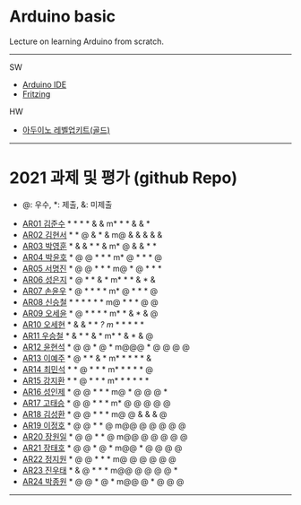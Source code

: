 # Arduino basic
Lecture on learning Arduino from scratch.


---

SW

- [Arduino IDE](https://www.arduino.cc/)
- [Fritzing](http://fritzing.org/download/)

HW

- [아두이노 레벨업키트(골드)](https://www.devicemart.co.kr/goods/view?no=12170416)

---

# 2021 과제 및 평가 (github Repo)
* @: 우수, *: 제출, &: 미제출

- [AR01 김준수](https://github.com/96wnstn/AR01) * * * * & & m* * * & & *
- [AR02 김현서](https://github.com/HyunSeo0928/ar02) * * @ & * & m@ & & & & &
- [AR03 박영훈](https://github.com/hunypark/ar03) * & & * * & m* @ & & * *
- [AR04 박윤호](https://github.com/yoonho0624/ar04) * @ @ * * * m* @ * * * @
- [AR05 서명진](https://github.com/smj3343/ar05) * @ @ * * * m@ * @ * * *
- [AR06 성은지](https://github.com/eun-jiii/ar06) * @ * * & * m* * * & * &
- [AR07 손윤우](https://github.com/yunuu/AR07) * @ * * * * m* @ * * * @
- [AR08 신승철](https://github.com/kdkh96/AR08) * * * * * * m@ * * * @ @
- [AR09 오세윤](https://github.com/chilledlife/ar09) * @ * * * * m* * & * & @
- [AR10 오세현](https://github.com/Ohsaehyeon/AR10) * & & * * *? m* * * * * *
- [AR11 우승철](https://github.com/woo-seung-cheol/ar11) * & * * & * m* * & * & @
- [AR12 윤현석](https://github.com/yhs11116/AR12) * @ @ * @ * m@@@ * @ @ @ @
- [AR13 이예주](https://github.com/JJangyeJJangju/ar13) * @ * * & * m* * * * * &
- [AR14 최민석](https://github.com/cmsinje/AR14) * * @ * * * m* * * * * @
- [AR15 강지환](https://github.com/qkqh9635/ar15) * * @ * * * m* * * * * *
- [AR16 성인제](https://github.com/nsa32300/ar16) * @ @ * * * m@ * @ @ @ *
- [AR17 고태승](https://github.com/xotmddlsp2/AR17/) * @ @ * * * m* @ @ @ @ @
- [AR18 김성환](https://github.com/Seong-Hwan99/AR-18) * @ @ * * * m@ @ & & & @
- [AR19 이정호](https://github.com/LOLMGs/AR19) * @ @ * * @ m@@ @ @ @ @ @
- [AR20 장원일](https://github.com/jangeleven/AR20) * @ @ * * @ m@@ @ @ @ @ @
- [AR21 장태호](https://github.com/HINEET/AR21) * @ @ * @ * m@@ * @ @ @ @
- [AR22 정지원](https://github.com/lalalalalra/AR22) * @ @ * * * m@ @ @ @ @ @
- [AR23 진우태](https://github.com/Wjkdj/AR23) * & @ * * * m@@ @ @ @ @ *
- [AR24 박종원](https://github.com/monegit/arduino-prj) * @ @ * @ * m@@ @ * @ @ @

---




